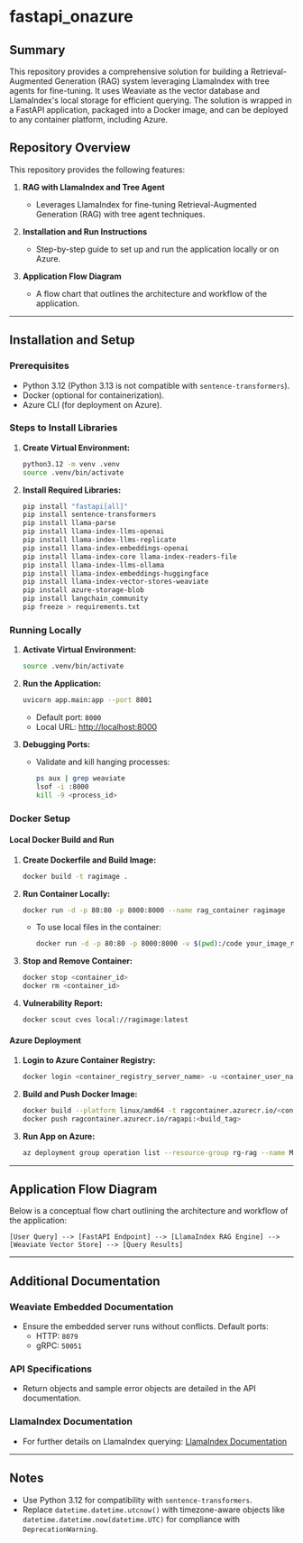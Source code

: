 # fastapi_onazure

## Summary
This repository provides a comprehensive solution for building a Retrieval-Augmented Generation (RAG) system leveraging LlamaIndex with tree agents for fine-tuning. It uses Weaviate as the vector database and LlamaIndex's local storage for efficient querying. The solution is wrapped in a FastAPI application, packaged into a Docker image, and can be deployed to any container platform, including Azure.

## Repository Overview
This repository provides the following features:

1. **RAG with LlamaIndex and Tree Agent**
   - Leverages LlamaIndex for fine-tuning Retrieval-Augmented Generation (RAG) with tree agent techniques.

2. **Installation and Run Instructions**
   - Step-by-step guide to set up and run the application locally or on Azure.

3. **Application Flow Diagram**
   - A flow chart that outlines the architecture and workflow of the application.

---

## Installation and Setup

### Prerequisites
- Python 3.12 (Python 3.13 is not compatible with `sentence-transformers`).
- Docker (optional for containerization).
- Azure CLI (for deployment on Azure).

### Steps to Install Libraries

1. **Create Virtual Environment:**
   ```bash
   python3.12 -m venv .venv
   source .venv/bin/activate
   ```

2. **Install Required Libraries:**
   ```bash
   pip install "fastapi[all]"
   pip install sentence-transformers
   pip install llama-parse
   pip install llama-index-llms-openai
   pip install llama-index-llms-replicate
   pip install llama-index-embeddings-openai
   pip install llama-index-core llama-index-readers-file
   pip install llama-index-llms-ollama
   pip install llama-index-embeddings-huggingface
   pip install llama-index-vector-stores-weaviate
   pip install azure-storage-blob
   pip install langchain_community
   pip freeze > requirements.txt
   ```

### Running Locally

1. **Activate Virtual Environment:**
   ```bash
   source .venv/bin/activate
   ```

2. **Run the Application:**
   ```bash
   uvicorn app.main:app --port 8001
   ```
   - Default port: `8000`
   - Local URL: [http://localhost:8000](http://localhost:8000)

3. **Debugging Ports:**
   - Validate and kill hanging processes:
     ```bash
     ps aux | grep weaviate
     lsof -i :8000
     kill -9 <process_id>
     ```

### Docker Setup

#### Local Docker Build and Run
1. **Create Dockerfile and Build Image:**
   ```bash
   docker build -t ragimage .
   ```

2. **Run Container Locally:**
   ```bash
   docker run -d -p 80:80 -p 8000:8000 --name rag_container ragimage
   ```
   - To use local files in the container:
     ```bash
     docker run -d -p 80:80 -p 8000:8000 -v $(pwd):/code your_image_name
     ```

3. **Stop and Remove Container:**
   ```bash
   docker stop <container_id>
   docker rm <container_id>
   ```

4. **Vulnerability Report:**
   ```bash
   docker scout cves local://ragimage:latest
   ```

#### Azure Deployment
1. **Login to Azure Container Registry:**
   ```bash
   docker login <container_registry_server_name> -u <container_user_name> -p
   ```

2. **Build and Push Docker Image:**
   ```bash
   docker build --platform linux/amd64 -t ragcontainer.azurecr.io/<container_name>:<build_tag>
   docker push ragcontainer.azurecr.io/ragapi:<build_tag>
   ```

3. **Run App on Azure:**
   ```bash
   az deployment group operation list --resource-group rg-rag --name Microsoft.ContainerInstances-<timestamp>
   ```

---

## Application Flow Diagram
Below is a conceptual flow chart outlining the architecture and workflow of the application:

```
[User Query] --> [FastAPI Endpoint] --> [LlamaIndex RAG Engine] --> [Weaviate Vector Store] --> [Query Results]
```

---

## Additional Documentation

### Weaviate Embedded Documentation
- Ensure the embedded server runs without conflicts. Default ports:
  - HTTP: `8079`
  - gRPC: `50051`

### API Specifications
- Return objects and sample error objects are detailed in the API documentation.

### LlamaIndex Documentation
- For further details on LlamaIndex querying:
  [LlamaIndex Documentation](https://docs.llamaindex.ai/en/stable/understanding/querying/querying/)

---

## Notes
- Use Python 3.12 for compatibility with `sentence-transformers`.
- Replace `datetime.datetime.utcnow()` with timezone-aware objects like `datetime.datetime.now(datetime.UTC)` for compliance with `DeprecationWarning`.
